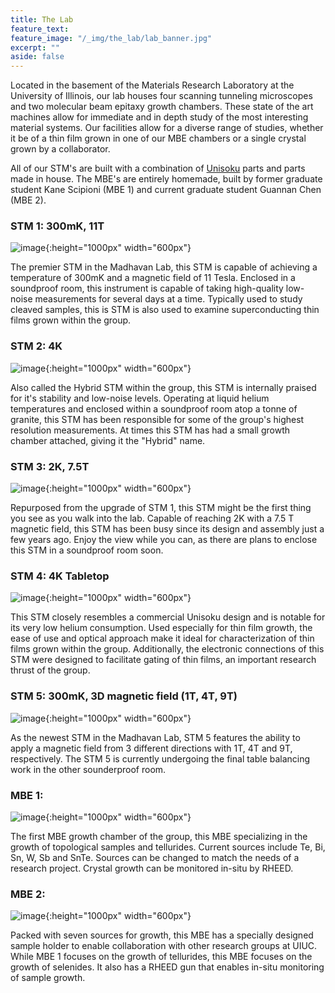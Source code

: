 ```yaml
---
title: The Lab
feature_text:
feature_image: "/_img/the_lab/lab_banner.jpg"
excerpt: ""
aside: false
---
```


Located in the basement of the Materials Research Laboratory at the University of Illinois,
our lab houses four scanning tunneling microscopes and two molecular beam epitaxy growth chambers. These
state of the art machines allow for immediate and in depth study of the most interesting material systems.
Our facilities allow for a diverse range of studies, whether it be of a thin film grown in one of our MBE chambers or a single crystal grown by a collaborator.

All of our STM's are built with a combination of [Unisoku](http://www.unisoku.com/) parts and parts made in house. The MBE's are entirely homemade, built by former graduate student Kane Scipioni (MBE 1) and current graduate student Guannan Chen (MBE 2).

### STM 1: 300mK, 11T  

![image](/_img/the_lab/STM1.png "STM 1"){:height="1000px" width="600px"}

The premier STM in the Madhavan Lab, this STM is capable of achieving a temperature of
300mK and a magnetic field of 11 Tesla. Enclosed in a soundproof room, this instrument
is capable of taking high-quality low-noise measurements for several days at a time.
Typically used to study cleaved samples, this is STM is also used to examine superconducting
thin films grown within the group.

### STM 2: 4K

![image](/_img/the_lab/STM2.jpg "STM 2"){:height="1000px" width="600px"}

Also called the Hybrid STM within the group, this STM is internally praised for
it's stability and low-noise levels. Operating at liquid helium temperatures and enclosed within a soundproof room atop a tonne of granite,
this STM has been responsible for some of the group's highest resolution measurements.
At times this STM has had a small growth chamber attached, giving it the "Hybrid" name.

### STM 3: 2K, 7.5T

![image](/_img/the_lab/STM3.jpg "STM 3"){:height="1000px" width="600px"}

Repurposed from the upgrade of STM 1, this STM might be the first thing you see
as you walk into the lab. Capable of reaching 2K with a 7.5 T magnetic field,
this STM has been busy since its design and assembly just a few years ago. Enjoy the view
while you can, as there are plans to enclose this STM in a soundproof room soon.

### STM 4: 4K Tabletop

![image](/_img/the_lab/STM4.png "STM 4"){:height="1000px" width="600px"}

This STM closely resembles a commercial Unisoku design and is notable for its
very low helium consumption. Used especially for thin film growth, the ease of use
and optical approach make it ideal for characterization of thin films grown within the
group. Additionally, the electronic connections of this STM were designed to facilitate
gating of thin films, an important research thrust of the group.

### STM 5: 300mK, 3D magnetic field (1T, 4T, 9T)

![image](/_img/the_lab/STM5.jpg "STM 5"){:height="1000px" width="600px"}

As the newest STM in the Madhavan Lab, STM 5 features the ability to apply a magnetic field from 3 different directions with 1T, 4T and 9T, respectively. The STM 5 is currently undergoing the final table balancing work in the other sounderproof room.

### MBE 1:

![image](/_img/the_lab/MBE1.jpg "MBE 1"){:height="1000px" width="600px"}

The first MBE growth chamber of the group, this MBE specializing in the growth
of topological samples and tellurides. Current sources include Te, Bi, Sn, W, Sb and SnTe.
Sources can be changed to match the needs of a research project. Crystal growth can be monitored in-situ by RHEED.

### MBE 2:

![image](/_img/the_lab/MBE2.jpg "MBE 2"){:height="1000px" width="600px"}

Packed with seven sources for growth, this MBE has a specially designed sample
holder to enable collaboration with other research groups at UIUC. While MBE 1
focuses on the growth of tellurides, this MBE focuses on the growth of selenides.
It also has a RHEED gun that enables in-situ monitoring of sample growth.
